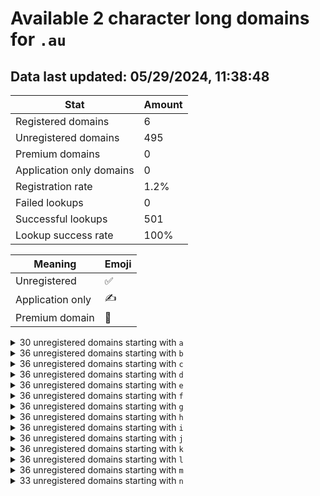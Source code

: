 # Available 2 character long domains for `.au`

## Data last updated: 05/29/2024, 11:38:48

|Stat|Amount|
|--|--|
|Registered domains|6|
|Unregistered domains|495|
|Premium domains|0|
|Application only domains|0|
|Registration rate|1.2%|
|Failed lookups|0|
|Successful lookups|501|
|Lookup success rate|100%|


|Meaning|Emoji|
|--|--|
|Unregistered|:white_check_mark:|
|Application only|:writing_hand:|
|Premium domain|:gem:|

<details>
<summary>30 unregistered domains starting with <bold><code>a</code></bold></summary>

|Type|Domain|
|--|--|
|:white_check_mark:|`a0.au`|
|:white_check_mark:|`a1.au`|
|:white_check_mark:|`a2.au`|
|:white_check_mark:|`a3.au`|
|:white_check_mark:|`a4.au`|
|:white_check_mark:|`a5.au`|
|:white_check_mark:|`a6.au`|
|:white_check_mark:|`a7.au`|
|:white_check_mark:|`a8.au`|
|:white_check_mark:|`a9.au`|
|:white_check_mark:|`aa.au`|
|:white_check_mark:|`ab.au`|
|:white_check_mark:|`ac.au`|
|:white_check_mark:|`ad.au`|
|:white_check_mark:|`af.au`|
|:white_check_mark:|`ag.au`|
|:white_check_mark:|`ai.au`|
|:white_check_mark:|`am.au`|
|:white_check_mark:|`an.au`|
|:white_check_mark:|`ap.au`|
|:white_check_mark:|`aq.au`|
|:white_check_mark:|`ar.au`|
|:white_check_mark:|`as.au`|
|:white_check_mark:|`at.au`|
|:white_check_mark:|`au.au`|
|:white_check_mark:|`av.au`|
|:white_check_mark:|`aw.au`|
|:white_check_mark:|`ax.au`|
|:white_check_mark:|`ay.au`|
|:white_check_mark:|`az.au`|
</details>
<details>
<summary>36 unregistered domains starting with <bold><code>b</code></bold></summary>

|Type|Domain|
|--|--|
|:white_check_mark:|`b0.au`|
|:white_check_mark:|`b1.au`|
|:white_check_mark:|`b2.au`|
|:white_check_mark:|`b3.au`|
|:white_check_mark:|`b4.au`|
|:white_check_mark:|`b5.au`|
|:white_check_mark:|`b6.au`|
|:white_check_mark:|`b7.au`|
|:white_check_mark:|`b8.au`|
|:white_check_mark:|`b9.au`|
|:white_check_mark:|`ba.au`|
|:white_check_mark:|`bb.au`|
|:white_check_mark:|`bc.au`|
|:white_check_mark:|`bd.au`|
|:white_check_mark:|`be.au`|
|:white_check_mark:|`bf.au`|
|:white_check_mark:|`bg.au`|
|:white_check_mark:|`bh.au`|
|:white_check_mark:|`bi.au`|
|:white_check_mark:|`bj.au`|
|:white_check_mark:|`bk.au`|
|:white_check_mark:|`bl.au`|
|:white_check_mark:|`bm.au`|
|:white_check_mark:|`bn.au`|
|:white_check_mark:|`bo.au`|
|:white_check_mark:|`bp.au`|
|:white_check_mark:|`bq.au`|
|:white_check_mark:|`br.au`|
|:white_check_mark:|`bs.au`|
|:white_check_mark:|`bt.au`|
|:white_check_mark:|`bu.au`|
|:white_check_mark:|`bv.au`|
|:white_check_mark:|`bw.au`|
|:white_check_mark:|`bx.au`|
|:white_check_mark:|`by.au`|
|:white_check_mark:|`bz.au`|
</details>
<details>
<summary>36 unregistered domains starting with <bold><code>c</code></bold></summary>

|Type|Domain|
|--|--|
|:white_check_mark:|`c0.au`|
|:white_check_mark:|`c1.au`|
|:white_check_mark:|`c2.au`|
|:white_check_mark:|`c3.au`|
|:white_check_mark:|`c4.au`|
|:white_check_mark:|`c5.au`|
|:white_check_mark:|`c6.au`|
|:white_check_mark:|`c7.au`|
|:white_check_mark:|`c8.au`|
|:white_check_mark:|`c9.au`|
|:white_check_mark:|`ca.au`|
|:white_check_mark:|`cb.au`|
|:white_check_mark:|`cc.au`|
|:white_check_mark:|`cd.au`|
|:white_check_mark:|`ce.au`|
|:white_check_mark:|`cf.au`|
|:white_check_mark:|`cg.au`|
|:white_check_mark:|`ch.au`|
|:white_check_mark:|`ci.au`|
|:white_check_mark:|`cj.au`|
|:white_check_mark:|`ck.au`|
|:white_check_mark:|`cl.au`|
|:white_check_mark:|`cm.au`|
|:white_check_mark:|`cn.au`|
|:white_check_mark:|`co.au`|
|:white_check_mark:|`cp.au`|
|:white_check_mark:|`cq.au`|
|:white_check_mark:|`cr.au`|
|:white_check_mark:|`cs.au`|
|:white_check_mark:|`ct.au`|
|:white_check_mark:|`cu.au`|
|:white_check_mark:|`cv.au`|
|:white_check_mark:|`cw.au`|
|:white_check_mark:|`cx.au`|
|:white_check_mark:|`cy.au`|
|:white_check_mark:|`cz.au`|
</details>
<details>
<summary>36 unregistered domains starting with <bold><code>d</code></bold></summary>

|Type|Domain|
|--|--|
|:white_check_mark:|`d0.au`|
|:white_check_mark:|`d1.au`|
|:white_check_mark:|`d2.au`|
|:white_check_mark:|`d3.au`|
|:white_check_mark:|`d4.au`|
|:white_check_mark:|`d5.au`|
|:white_check_mark:|`d6.au`|
|:white_check_mark:|`d7.au`|
|:white_check_mark:|`d8.au`|
|:white_check_mark:|`d9.au`|
|:white_check_mark:|`da.au`|
|:white_check_mark:|`db.au`|
|:white_check_mark:|`dc.au`|
|:white_check_mark:|`dd.au`|
|:white_check_mark:|`de.au`|
|:white_check_mark:|`df.au`|
|:white_check_mark:|`dg.au`|
|:white_check_mark:|`dh.au`|
|:white_check_mark:|`di.au`|
|:white_check_mark:|`dj.au`|
|:white_check_mark:|`dk.au`|
|:white_check_mark:|`dl.au`|
|:white_check_mark:|`dm.au`|
|:white_check_mark:|`dn.au`|
|:white_check_mark:|`do.au`|
|:white_check_mark:|`dp.au`|
|:white_check_mark:|`dq.au`|
|:white_check_mark:|`dr.au`|
|:white_check_mark:|`ds.au`|
|:white_check_mark:|`dt.au`|
|:white_check_mark:|`du.au`|
|:white_check_mark:|`dv.au`|
|:white_check_mark:|`dw.au`|
|:white_check_mark:|`dx.au`|
|:white_check_mark:|`dy.au`|
|:white_check_mark:|`dz.au`|
</details>
<details>
<summary>36 unregistered domains starting with <bold><code>e</code></bold></summary>

|Type|Domain|
|--|--|
|:white_check_mark:|`e0.au`|
|:white_check_mark:|`e1.au`|
|:white_check_mark:|`e2.au`|
|:white_check_mark:|`e3.au`|
|:white_check_mark:|`e4.au`|
|:white_check_mark:|`e5.au`|
|:white_check_mark:|`e6.au`|
|:white_check_mark:|`e7.au`|
|:white_check_mark:|`e8.au`|
|:white_check_mark:|`e9.au`|
|:white_check_mark:|`ea.au`|
|:white_check_mark:|`eb.au`|
|:white_check_mark:|`ec.au`|
|:white_check_mark:|`ed.au`|
|:white_check_mark:|`ee.au`|
|:white_check_mark:|`ef.au`|
|:white_check_mark:|`eg.au`|
|:white_check_mark:|`eh.au`|
|:white_check_mark:|`ei.au`|
|:white_check_mark:|`ej.au`|
|:white_check_mark:|`ek.au`|
|:white_check_mark:|`el.au`|
|:white_check_mark:|`em.au`|
|:white_check_mark:|`en.au`|
|:white_check_mark:|`eo.au`|
|:white_check_mark:|`ep.au`|
|:white_check_mark:|`eq.au`|
|:white_check_mark:|`er.au`|
|:white_check_mark:|`es.au`|
|:white_check_mark:|`et.au`|
|:white_check_mark:|`eu.au`|
|:white_check_mark:|`ev.au`|
|:white_check_mark:|`ew.au`|
|:white_check_mark:|`ex.au`|
|:white_check_mark:|`ey.au`|
|:white_check_mark:|`ez.au`|
</details>
<details>
<summary>36 unregistered domains starting with <bold><code>f</code></bold></summary>

|Type|Domain|
|--|--|
|:white_check_mark:|`f0.au`|
|:white_check_mark:|`f1.au`|
|:white_check_mark:|`f2.au`|
|:white_check_mark:|`f3.au`|
|:white_check_mark:|`f4.au`|
|:white_check_mark:|`f5.au`|
|:white_check_mark:|`f6.au`|
|:white_check_mark:|`f7.au`|
|:white_check_mark:|`f8.au`|
|:white_check_mark:|`f9.au`|
|:white_check_mark:|`fa.au`|
|:white_check_mark:|`fb.au`|
|:white_check_mark:|`fc.au`|
|:white_check_mark:|`fd.au`|
|:white_check_mark:|`fe.au`|
|:white_check_mark:|`ff.au`|
|:white_check_mark:|`fg.au`|
|:white_check_mark:|`fh.au`|
|:white_check_mark:|`fi.au`|
|:white_check_mark:|`fj.au`|
|:white_check_mark:|`fk.au`|
|:white_check_mark:|`fl.au`|
|:white_check_mark:|`fm.au`|
|:white_check_mark:|`fn.au`|
|:white_check_mark:|`fo.au`|
|:white_check_mark:|`fp.au`|
|:white_check_mark:|`fq.au`|
|:white_check_mark:|`fr.au`|
|:white_check_mark:|`fs.au`|
|:white_check_mark:|`ft.au`|
|:white_check_mark:|`fu.au`|
|:white_check_mark:|`fv.au`|
|:white_check_mark:|`fw.au`|
|:white_check_mark:|`fx.au`|
|:white_check_mark:|`fy.au`|
|:white_check_mark:|`fz.au`|
</details>
<details>
<summary>36 unregistered domains starting with <bold><code>g</code></bold></summary>

|Type|Domain|
|--|--|
|:white_check_mark:|`g0.au`|
|:white_check_mark:|`g1.au`|
|:white_check_mark:|`g2.au`|
|:white_check_mark:|`g3.au`|
|:white_check_mark:|`g4.au`|
|:white_check_mark:|`g5.au`|
|:white_check_mark:|`g6.au`|
|:white_check_mark:|`g7.au`|
|:white_check_mark:|`g8.au`|
|:white_check_mark:|`g9.au`|
|:white_check_mark:|`ga.au`|
|:white_check_mark:|`gb.au`|
|:white_check_mark:|`gc.au`|
|:white_check_mark:|`gd.au`|
|:white_check_mark:|`ge.au`|
|:white_check_mark:|`gf.au`|
|:white_check_mark:|`gg.au`|
|:white_check_mark:|`gh.au`|
|:white_check_mark:|`gi.au`|
|:white_check_mark:|`gj.au`|
|:white_check_mark:|`gk.au`|
|:white_check_mark:|`gl.au`|
|:white_check_mark:|`gm.au`|
|:white_check_mark:|`gn.au`|
|:white_check_mark:|`go.au`|
|:white_check_mark:|`gp.au`|
|:white_check_mark:|`gq.au`|
|:white_check_mark:|`gr.au`|
|:white_check_mark:|`gs.au`|
|:white_check_mark:|`gt.au`|
|:white_check_mark:|`gu.au`|
|:white_check_mark:|`gv.au`|
|:white_check_mark:|`gw.au`|
|:white_check_mark:|`gx.au`|
|:white_check_mark:|`gy.au`|
|:white_check_mark:|`gz.au`|
</details>
<details>
<summary>36 unregistered domains starting with <bold><code>h</code></bold></summary>

|Type|Domain|
|--|--|
|:white_check_mark:|`h0.au`|
|:white_check_mark:|`h1.au`|
|:white_check_mark:|`h2.au`|
|:white_check_mark:|`h3.au`|
|:white_check_mark:|`h4.au`|
|:white_check_mark:|`h5.au`|
|:white_check_mark:|`h6.au`|
|:white_check_mark:|`h7.au`|
|:white_check_mark:|`h8.au`|
|:white_check_mark:|`h9.au`|
|:white_check_mark:|`ha.au`|
|:white_check_mark:|`hb.au`|
|:white_check_mark:|`hc.au`|
|:white_check_mark:|`hd.au`|
|:white_check_mark:|`he.au`|
|:white_check_mark:|`hf.au`|
|:white_check_mark:|`hg.au`|
|:white_check_mark:|`hh.au`|
|:white_check_mark:|`hi.au`|
|:white_check_mark:|`hj.au`|
|:white_check_mark:|`hk.au`|
|:white_check_mark:|`hl.au`|
|:white_check_mark:|`hm.au`|
|:white_check_mark:|`hn.au`|
|:white_check_mark:|`ho.au`|
|:white_check_mark:|`hp.au`|
|:white_check_mark:|`hq.au`|
|:white_check_mark:|`hr.au`|
|:white_check_mark:|`hs.au`|
|:white_check_mark:|`ht.au`|
|:white_check_mark:|`hu.au`|
|:white_check_mark:|`hv.au`|
|:white_check_mark:|`hw.au`|
|:white_check_mark:|`hx.au`|
|:white_check_mark:|`hy.au`|
|:white_check_mark:|`hz.au`|
</details>
<details>
<summary>36 unregistered domains starting with <bold><code>i</code></bold></summary>

|Type|Domain|
|--|--|
|:white_check_mark:|`i0.au`|
|:white_check_mark:|`i1.au`|
|:white_check_mark:|`i2.au`|
|:white_check_mark:|`i3.au`|
|:white_check_mark:|`i4.au`|
|:white_check_mark:|`i5.au`|
|:white_check_mark:|`i6.au`|
|:white_check_mark:|`i7.au`|
|:white_check_mark:|`i8.au`|
|:white_check_mark:|`i9.au`|
|:white_check_mark:|`ia.au`|
|:white_check_mark:|`ib.au`|
|:white_check_mark:|`ic.au`|
|:white_check_mark:|`id.au`|
|:white_check_mark:|`ie.au`|
|:white_check_mark:|`if.au`|
|:white_check_mark:|`ig.au`|
|:white_check_mark:|`ih.au`|
|:white_check_mark:|`ii.au`|
|:white_check_mark:|`ij.au`|
|:white_check_mark:|`ik.au`|
|:white_check_mark:|`il.au`|
|:white_check_mark:|`im.au`|
|:white_check_mark:|`in.au`|
|:white_check_mark:|`io.au`|
|:white_check_mark:|`ip.au`|
|:white_check_mark:|`iq.au`|
|:white_check_mark:|`ir.au`|
|:white_check_mark:|`is.au`|
|:white_check_mark:|`it.au`|
|:white_check_mark:|`iu.au`|
|:white_check_mark:|`iv.au`|
|:white_check_mark:|`iw.au`|
|:white_check_mark:|`ix.au`|
|:white_check_mark:|`iy.au`|
|:white_check_mark:|`iz.au`|
</details>
<details>
<summary>36 unregistered domains starting with <bold><code>j</code></bold></summary>

|Type|Domain|
|--|--|
|:white_check_mark:|`j0.au`|
|:white_check_mark:|`j1.au`|
|:white_check_mark:|`j2.au`|
|:white_check_mark:|`j3.au`|
|:white_check_mark:|`j4.au`|
|:white_check_mark:|`j5.au`|
|:white_check_mark:|`j6.au`|
|:white_check_mark:|`j7.au`|
|:white_check_mark:|`j8.au`|
|:white_check_mark:|`j9.au`|
|:white_check_mark:|`ja.au`|
|:white_check_mark:|`jb.au`|
|:white_check_mark:|`jc.au`|
|:white_check_mark:|`jd.au`|
|:white_check_mark:|`je.au`|
|:white_check_mark:|`jf.au`|
|:white_check_mark:|`jg.au`|
|:white_check_mark:|`jh.au`|
|:white_check_mark:|`ji.au`|
|:white_check_mark:|`jj.au`|
|:white_check_mark:|`jk.au`|
|:white_check_mark:|`jl.au`|
|:white_check_mark:|`jm.au`|
|:white_check_mark:|`jn.au`|
|:white_check_mark:|`jo.au`|
|:white_check_mark:|`jp.au`|
|:white_check_mark:|`jq.au`|
|:white_check_mark:|`jr.au`|
|:white_check_mark:|`js.au`|
|:white_check_mark:|`jt.au`|
|:white_check_mark:|`ju.au`|
|:white_check_mark:|`jv.au`|
|:white_check_mark:|`jw.au`|
|:white_check_mark:|`jx.au`|
|:white_check_mark:|`jy.au`|
|:white_check_mark:|`jz.au`|
</details>
<details>
<summary>36 unregistered domains starting with <bold><code>k</code></bold></summary>

|Type|Domain|
|--|--|
|:white_check_mark:|`k0.au`|
|:white_check_mark:|`k1.au`|
|:white_check_mark:|`k2.au`|
|:white_check_mark:|`k3.au`|
|:white_check_mark:|`k4.au`|
|:white_check_mark:|`k5.au`|
|:white_check_mark:|`k6.au`|
|:white_check_mark:|`k7.au`|
|:white_check_mark:|`k8.au`|
|:white_check_mark:|`k9.au`|
|:white_check_mark:|`ka.au`|
|:white_check_mark:|`kb.au`|
|:white_check_mark:|`kc.au`|
|:white_check_mark:|`kd.au`|
|:white_check_mark:|`ke.au`|
|:white_check_mark:|`kf.au`|
|:white_check_mark:|`kg.au`|
|:white_check_mark:|`kh.au`|
|:white_check_mark:|`ki.au`|
|:white_check_mark:|`kj.au`|
|:white_check_mark:|`kk.au`|
|:white_check_mark:|`kl.au`|
|:white_check_mark:|`km.au`|
|:white_check_mark:|`kn.au`|
|:white_check_mark:|`ko.au`|
|:white_check_mark:|`kp.au`|
|:white_check_mark:|`kq.au`|
|:white_check_mark:|`kr.au`|
|:white_check_mark:|`ks.au`|
|:white_check_mark:|`kt.au`|
|:white_check_mark:|`ku.au`|
|:white_check_mark:|`kv.au`|
|:white_check_mark:|`kw.au`|
|:white_check_mark:|`kx.au`|
|:white_check_mark:|`ky.au`|
|:white_check_mark:|`kz.au`|
</details>
<details>
<summary>36 unregistered domains starting with <bold><code>l</code></bold></summary>

|Type|Domain|
|--|--|
|:white_check_mark:|`l0.au`|
|:white_check_mark:|`l1.au`|
|:white_check_mark:|`l2.au`|
|:white_check_mark:|`l3.au`|
|:white_check_mark:|`l4.au`|
|:white_check_mark:|`l5.au`|
|:white_check_mark:|`l6.au`|
|:white_check_mark:|`l7.au`|
|:white_check_mark:|`l8.au`|
|:white_check_mark:|`l9.au`|
|:white_check_mark:|`la.au`|
|:white_check_mark:|`lb.au`|
|:white_check_mark:|`lc.au`|
|:white_check_mark:|`ld.au`|
|:white_check_mark:|`le.au`|
|:white_check_mark:|`lf.au`|
|:white_check_mark:|`lg.au`|
|:white_check_mark:|`lh.au`|
|:white_check_mark:|`li.au`|
|:white_check_mark:|`lj.au`|
|:white_check_mark:|`lk.au`|
|:white_check_mark:|`ll.au`|
|:white_check_mark:|`lm.au`|
|:white_check_mark:|`ln.au`|
|:white_check_mark:|`lo.au`|
|:white_check_mark:|`lp.au`|
|:white_check_mark:|`lq.au`|
|:white_check_mark:|`lr.au`|
|:white_check_mark:|`ls.au`|
|:white_check_mark:|`lt.au`|
|:white_check_mark:|`lu.au`|
|:white_check_mark:|`lv.au`|
|:white_check_mark:|`lw.au`|
|:white_check_mark:|`lx.au`|
|:white_check_mark:|`ly.au`|
|:white_check_mark:|`lz.au`|
</details>
<details>
<summary>36 unregistered domains starting with <bold><code>m</code></bold></summary>

|Type|Domain|
|--|--|
|:white_check_mark:|`m0.au`|
|:white_check_mark:|`m1.au`|
|:white_check_mark:|`m2.au`|
|:white_check_mark:|`m3.au`|
|:white_check_mark:|`m4.au`|
|:white_check_mark:|`m5.au`|
|:white_check_mark:|`m6.au`|
|:white_check_mark:|`m7.au`|
|:white_check_mark:|`m8.au`|
|:white_check_mark:|`m9.au`|
|:white_check_mark:|`ma.au`|
|:white_check_mark:|`mb.au`|
|:white_check_mark:|`mc.au`|
|:white_check_mark:|`md.au`|
|:white_check_mark:|`me.au`|
|:white_check_mark:|`mf.au`|
|:white_check_mark:|`mg.au`|
|:white_check_mark:|`mh.au`|
|:white_check_mark:|`mi.au`|
|:white_check_mark:|`mj.au`|
|:white_check_mark:|`mk.au`|
|:white_check_mark:|`ml.au`|
|:white_check_mark:|`mm.au`|
|:white_check_mark:|`mn.au`|
|:white_check_mark:|`mo.au`|
|:white_check_mark:|`mp.au`|
|:white_check_mark:|`mq.au`|
|:white_check_mark:|`mr.au`|
|:white_check_mark:|`ms.au`|
|:white_check_mark:|`mt.au`|
|:white_check_mark:|`mu.au`|
|:white_check_mark:|`mv.au`|
|:white_check_mark:|`mw.au`|
|:white_check_mark:|`mx.au`|
|:white_check_mark:|`my.au`|
|:white_check_mark:|`mz.au`|
</details>
<details>
<summary>33 unregistered domains starting with <bold><code>n</code></bold></summary>

|Type|Domain|
|--|--|
|:white_check_mark:|`n0.au`|
|:white_check_mark:|`n1.au`|
|:white_check_mark:|`n2.au`|
|:white_check_mark:|`n3.au`|
|:white_check_mark:|`n4.au`|
|:white_check_mark:|`n5.au`|
|:white_check_mark:|`n6.au`|
|:white_check_mark:|`na.au`|
|:white_check_mark:|`nb.au`|
|:white_check_mark:|`nc.au`|
|:white_check_mark:|`nd.au`|
|:white_check_mark:|`ne.au`|
|:white_check_mark:|`nf.au`|
|:white_check_mark:|`ng.au`|
|:white_check_mark:|`nh.au`|
|:white_check_mark:|`ni.au`|
|:white_check_mark:|`nj.au`|
|:white_check_mark:|`nk.au`|
|:white_check_mark:|`nl.au`|
|:white_check_mark:|`nm.au`|
|:white_check_mark:|`nn.au`|
|:white_check_mark:|`no.au`|
|:white_check_mark:|`np.au`|
|:white_check_mark:|`nq.au`|
|:white_check_mark:|`nr.au`|
|:white_check_mark:|`ns.au`|
|:white_check_mark:|`nt.au`|
|:white_check_mark:|`nu.au`|
|:white_check_mark:|`nv.au`|
|:white_check_mark:|`nw.au`|
|:white_check_mark:|`nx.au`|
|:white_check_mark:|`ny.au`|
|:white_check_mark:|`nz.au`|
</details>